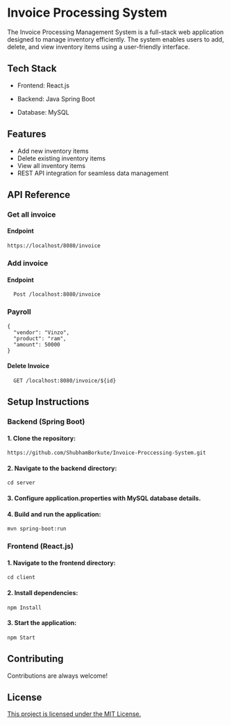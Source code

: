 
# Invoice Processing System

The Invoice Processing Management System is a full-stack web application designed to manage inventory efficiently. The system enables users to add, delete, and view inventory items using a user-friendly interface.
## Tech Stack

- Frontend: React.js

- Backend: Java Spring Boot

- Database: MySQL
## Features

- Add new inventory items
- Delete existing inventory items
- View all inventory items
- REST API integration for seamless   data management


## API Reference

### Get all invoice

#### Endpoint

```
https://localhost/8080/invoice
```


### Add invoice

#### Endpoint

```http
  Post /localhost:8080/invoice
```

### Payroll
```
{
  "vendor": "Vinzo",
  "product": "ram",
  "amount": 50000
}
```


#### Delete Invoice

```http
  GET /localhost:8080/invoice/${id}
```
## Setup Instructions

### Backend (Spring Boot)

#### 1. Clone the repository:
```
https://github.com/ShubhamBorkute/Invoice-Proccessing-System.git
```

#### 2. Navigate to the backend directory:
```
cd server
```

#### 3. Configure application.properties with MySQL database details.

#### 4. Build and run the application:
```
mvn spring-boot:run
```

### Frontend (React.js)

#### 1. Navigate to the frontend directory:
```
cd client
```

#### 2. Install dependencies:
```
npm Install
```

#### 3. Start the application:
```
npm Start
```
## Contributing

Contributions are always welcome!

## License

[This project is licensed under the MIT License.](https://choosealicense.com/licenses/mit/)


